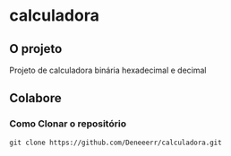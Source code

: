 # calculadora

## O projeto
Projeto de calculadora binária hexadecimal e decimal

## Colabore

### Como Clonar o repositório
```
git clone https://github.com/Deneeerr/calculadora.git
```